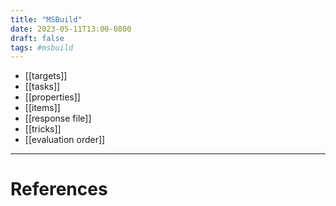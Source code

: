 ```yaml
---
title: "MSBuild"
date: 2023-05-11T13:00-0800
draft: false
tags: #msbuild
---
```


- [[targets]]
- [[tasks]]
- [[properties]]
- [[items]]
- [[response file]]
- [[tricks]]
- [[evaluation order]]


---
# References
